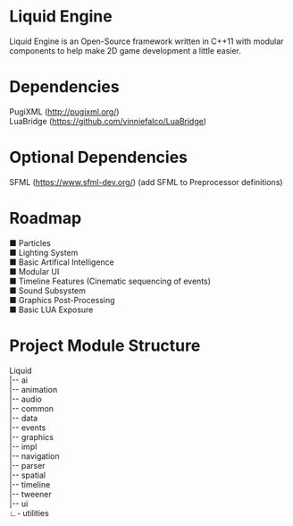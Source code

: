 # Liquid Engine
Liquid Engine is an Open-Source framework written in C++11 with modular components to help
make 2D game development a little easier. 

# Dependencies
PugiXML (http://pugixml.org/)  
LuaBridge (https://github.com/vinniefalco/LuaBridge)  

# Optional Dependencies
SFML (https://www.sfml-dev.org/) (add SFML to Preprocessor definitions)  

# Roadmap
&#x25a0; Particles  
&#x25a0; Lighting System  
&#x25a0; Basic Artifical Intelligence  
&#x25a0; Modular UI  
&#x25a0; Timeline Features (Cinematic sequencing of events)  
&#x25a0; Sound Subsystem  
&#x25a0; Graphics Post-Processing  
&#x25a0; Basic LUA Exposure  

# Project Module Structure
Liquid  
|-- ai  
|-- animation  
|-- audio  
|-- common  
|-- data  
|-- events  
|-- graphics  
|-- impl  
|-- navigation  
|-- parser   
|-- spatial  
|-- timeline  
|-- tweener  
|-- ui  
&#x221f;- utilities  
